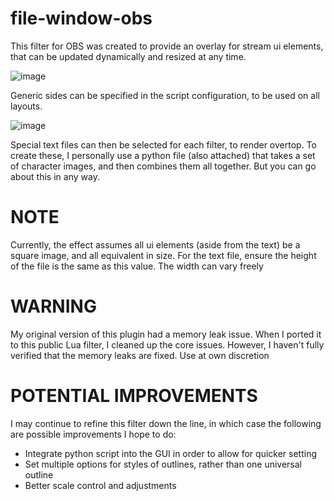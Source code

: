 # file-window-obs

This filter for OBS was created to provide an overlay for stream ui elements, that can be updated dynamically and resized at any time.

![image](https://github.com/user-attachments/assets/60910e5d-a81a-41af-92b7-dd96a2cc76c1)

Generic sides can be specified in the script configuration, to be used on all layouts.

![image](https://github.com/user-attachments/assets/8f811151-46cf-4b66-b524-a20c6ac79fe6)

Special text files can then be selected for each filter, to render overtop. To create these, I personally use a python file (also attached) that takes a set of character images, and then combines them all together. But you can go about this in any way.

# NOTE

Currently, the effect assumes all ui elements (aside from the text) be a square image, and all equivalent in size.
For the text file, ensure the height of the file is the same as this value. The width can vary freely

# WARNING

My original version of this plugin had a memory leak issue. When I ported it to this public Lua filter, I cleaned up the core issues. However, I haven't fully verified that the memory leaks are fixed. Use at own discretion

# POTENTIAL IMPROVEMENTS

I may continue to refine this filter down the line, in which case the following are possible improvements I hope to do:

- Integrate python script into the GUI in order to allow for quicker setting
- Set multiple options for styles of outlines, rather than one universal outline
- Better scale control and adjustments
